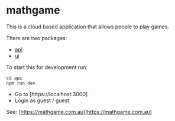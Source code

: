# mathgame

This is a cloud based application that allows people to play games.

There are two packages:
* [api](/../../tree/master/api)
* [ui](/../../tree/master/ui)

To start this for development run:
```
cd api
npm run dev
```
* Go to [https://localhost:3000]
* Login as guest / guest

See: [https://mathgame.com.au](https://mathgame.com.au)
